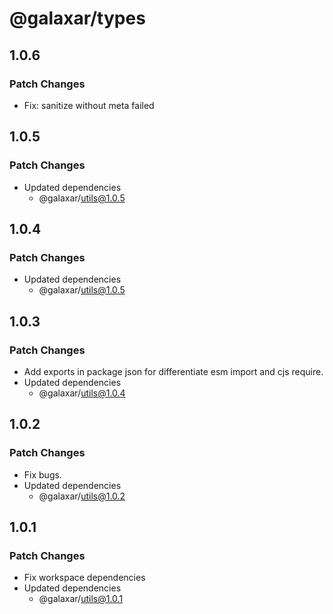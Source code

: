 # @galaxar/types

## 1.0.6

### Patch Changes

-   Fix: sanitize without meta failed   

## 1.0.5

### Patch Changes

-   Updated dependencies
    -   @galaxar/utils@1.0.5

## 1.0.4

### Patch Changes

-   Updated dependencies
    -   @galaxar/utils@1.0.5

## 1.0.3

### Patch Changes

-   Add exports in package json for differentiate esm import and cjs require.
-   Updated dependencies
    -   @galaxar/utils@1.0.4

## 1.0.2

### Patch Changes

-   Fix bugs.
-   Updated dependencies
    -   @galaxar/utils@1.0.2

## 1.0.1

### Patch Changes

-   Fix workspace dependencies
-   Updated dependencies
    -   @galaxar/utils@1.0.1
